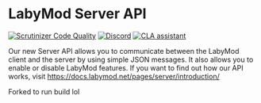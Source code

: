 # LabyMod Server API
[![Scrutinizer Code Quality](https://scrutinizer-ci.com/g/LabyMod/labymod-server-api/badges/quality-score.png?b=master)](https://scrutinizer-ci.com/g/LabyMod/labymod-server-api/?branch=master)
[![Discord](https://img.shields.io/discord/412724944112320513.svg)](https://labymod.net/dc/dev)
[![CLA assistant](https://cla-assistant.io/readme/badge/LabyMod/labymod-server-api)](https://cla-assistant.io/LabyMod/labymod-server-api)

Our new Server API allows you to communicate between the LabyMod client and the server by using simple JSON messages. It also allows you to enable or disable LabyMod features. 
If you want to find out how our API works, visit https://docs.labymod.net/pages/server/introduction/

Forked to run build lol
